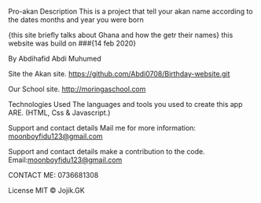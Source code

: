Pro-akan
Description
This is a project that tell your akan name according to the dates months and year you were born

{this site briefly talks about Ghana and how the getr their names}
this website was build on
###{14 feb 2020}

By Abdihafid Abdi Muhumed

Site
the Akan site. https://github.com/Abdi0708/Birthday-website.git

Our School site. http://moringaschool.com

Technologies Used
The languages and tools you used to create this app ARE.
(HTML, Css & Javascript.)

Support and contact details
Mail me for more information: moonboyfidu123@gmail.com

Support and contact details make a contribution to the code.
Email:moonboyfidu123@gmail.com

CONTACT ME: 0736681308

License
MIT © Jojik.GK
